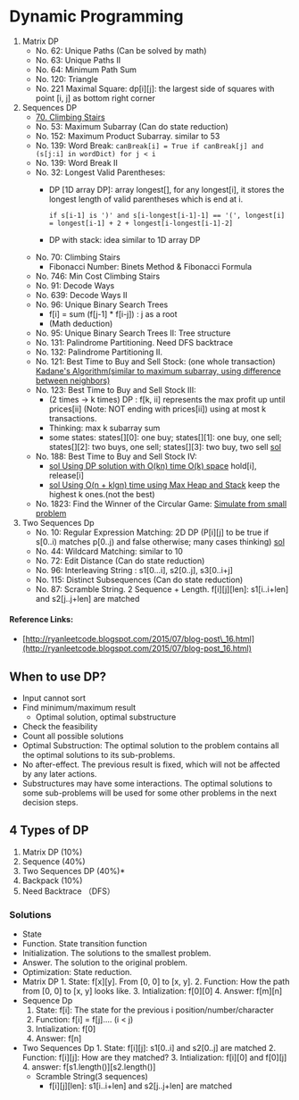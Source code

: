 # Dynamic Programming

1. Matrix DP
   * No.  62: Unique Paths (Can be solved by math)
   * No.  63: Unique Paths II
   * No.  64: Minimum Path Sum
   * No. 120: Triangle
   * No. 221 Maximal Square: dp\[i]\[j]: the largest side of squares with point \[i, j] as bottom right corner
2. Sequences DP
   * [70. Climbing Stairs](https://leetcode.com/problems/climbing-stairs/)&#x20;
   * No.  53: Maximum Subarray  (Can do state reduction)
   * No. 152: Maximum Product Subarray. similar to 53
   * No. 139: Word Break: `canBreak[i] = True if canBreak[j] and (s[j:i] in wordDict) for j < i`
   * No. 139: Word Break II
   * No.  32: Longest Valid Parentheses:
     *   DP \[1D array DP]: array longest\[], for any longest\[i], it stores the longest length of valid parentheses which is end at i.

         `if s[i-1] is ')' and s[i-longest[i-1]-1] == '(', longest[i] = longest[i-1] + 2 + longest[i-longest[i-1]-2]`
     * DP with stack: idea similar to 1D array DP
   * No.  70: Climbing Stairs
     * Fibonacci Number: Binets Method & Fibonacci Formula
   * No. 746: Min Cost Climbing Stairs
   * No.  91: Decode Ways
   * No. 639: Decode Ways II
   * No.  96: Unique Binary Search Trees
     * f\[i] = sum (f\[j-1] \* f\[i-j]) : j as a root
     * (Math deduction)
   * No.  95: Unique Binary Search Trees II: Tree structure
   * No. 131: Palindrome Partitioning. Need DFS backtrace
   * No. 132: Palindrome Partitioning II.
   * No. 121: Best Time to Buy and Sell Stock: (one whole transaction) [Kadane's Algorithm(similar to maximum subarray, using difference between neighbors)](https://discuss.leetcode.com/topic/19853/kadane-s-algorithm-since-no-one-has-mentioned-about-this-so-far-in-case-if-interviewer-twists-the-input)
   * No. 123: Best Time to Buy and Sell Stock III:
     * (2 times -> k times) DP : f\[k, ii] represents the max profit up until prices\[ii] (Note: NOT ending with prices\[ii]) using at most k transactions.
     * Thinking: max k subarray sum
     * some states: states\[]\[0]: one buy; states\[]\[1]: one buy, one sell; states\[]\[2]: two buys, one sell; states\[]\[3]: two buy, two sell [sol](https://discuss.leetcode.com/topic/19750/my-c-solution-o-n-time-o-1-space-8ms)
   * No. 188: Best Time to Buy and Sell Stock IV:
     * [sol Using DP solution with O(kn) time O(k) space](https://discuss.leetcode.com/topic/12250/share-my-c-dp-solution-with-o-kn-time-o-k-space-10ms) hold\[i], release\[i]
     * [sol Using O(n + klgn) time using Max Heap and Stack](https://discuss.leetcode.com/topic/9522/c-solution-with-o-n-klgn-time-using-max-heap-and-stack) keep the highest k ones.(not the best)
   * No. 1823: Find the Winner of the Circular Game: [Simulate from small problem](https://leetcode.com/problems/find-the-winner-of-the-circular-game/solutions/5438619/rust-elixir-bottom-up-dp-for-follow-up/)
3. Two Sequences Dp
   * No.  10: Regular Expression Matching: 2D DP (P\[i]\[j] to be true if s\[0..i) matches p\[0..j) and false otherwise; many cases thinking) [sol](https://discuss.leetcode.com/topic/17852/9-lines-16ms-c-dp-solutions-with-explanations)
   * No.  44: Wildcard Matching: similar to 10
   * No.  72: Edit Distance (Can do state reduction)
   * No.  96: Interleaving String : s1\[0...i], s2\[0..j], s3\[0..i+j]
   * No. 115: Distinct Subsequences (Can do state reduction)
   * No. 87: Scramble String. 2 Sequence + Length. f\[i]\[j]\[len]: s1\[i..i+len] and s2\[j..j+len] are matched

#### Reference Links:

* [http://ryanleetcode.blogspot.com/2015/07/blog-post\_16.html](http://ryanleetcode.blogspot.com/2015/07/blog-post_16.html)

## When to use DP?

* Input cannot sort
* Find minimum/maximum result
  * Optimal solution, optimal substructure
* Check the feasibility
* Count all possible solutions
* Optimal Substruction: The optimal solution to the problem contains all the optimal solutions to its sub-problems.
* No after-effect. The previous result is fixed, which will not be affected by any later actions.
* Substructures may have some interactions. The optimal solutions to some sub-problems will be used for some other problems in the next decision steps.

## 4 Types of DP

1. Matrix DP (10%)
2. Sequence (40%)
3. Two Sequences DP (40%)\*
4. Backpack (10%)
5. Need Backtrace （DFS）

### Solutions

* State
* Function. State transition function
* Initialization. The solutions to the smallest problem.
* Answer. The solution to the original problem.
* Optimization: State reduction.
* Matrix DP 1. State: f\[x]\[y]. From \[0, 0] to \[x, y]. 2. Function: How the path from \[0, 0] to \[x, y] looks like. 3. Intialization: f\[0]\[0] 4. Answer: f\[m]\[n]
* Sequence Dp
  1. State: f\[i]: The state for the previous i position/number/character
  2. Function: f\[i] = f\[j].... (i < j)
  3. Intialization: f\[0]
  4. Answer: f\[n]
* Two Sequences Dp 1. State: f\[i]\[j]: s1\[0..i] and s2\[0..j] are matched 2. Function: f\[i]\[j]: How are they matched? 3. Intialization: f\[i]\[0] and f\[0]\[j] 4. answer: f\[s1.length()]\[s2.length()]
  * Scramble String(3 sequences)
    * f\[i]\[j]\[len]: s1\[i..i+len] and s2\[j..j+len] are matched
